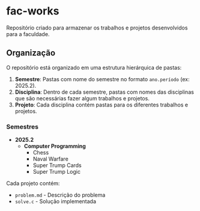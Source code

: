 # fac-works

Repositório criado para armazenar os trabalhos e projetos desenvolvidos para a faculdade.

## Organização
O repositório está organizado em uma estrutura hierárquica de pastas:

1. **Semestre**: Pastas com nome do semestre no formato `ano.período` (ex: 2025.2).
2. **Disciplina**: Dentro de cada semestre, pastas com nomes das disciplinas que são necessárias fazer algum trabalhos e projetos.
3. **Projeto**: Cada disciplina contém pastas para os diferentes trabalhos e projetos.

### Semestres
- **2025.2**
  - **Computer Programming**
    - Chess
    - Naval Warfare
    - Super Trump Cards
    - Super Trump Logic

Cada projeto contém:
- `problem.md` - Descrição do problema
- `solve.c` - Solução implementada
